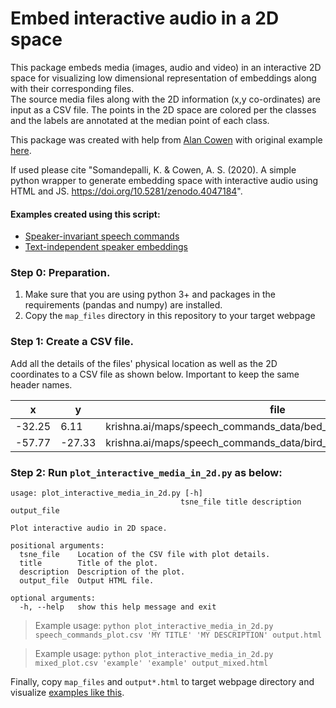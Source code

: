# Embed interactive audio in a 2D space

This package embeds media (images, audio and video) in an interactive 2D space for visualizing low dimensional representation of embeddings along with their corresponding files.     
The source media files along with the 2D information (x,y co-ordinates) are input as a CSV file. The points in the 2D space are colored per the classes and the labels are annotated at the median point of each class.  

This package was created with help from [Alan Cowen](https://www.alancowen.com/bio) with original example [here](https://www.alancowen.com/music). 

If used please cite "Somandepalli, K. & Cowen, A. S. (2020). A simple python wrapper to generate embedding space with interactive audio using HTML and JS. https://doi.org/10.5281/zenodo.4047184".  


#### Examples created using this script: 

- [Speaker-invariant speech commands](https://sail.usc.edu/~somandep/maps/command_id_2.html) 
- [Text-independent speaker embeddings](https://sail.usc.edu/~somandep/maps/speaker_id.html)  


### Step 0: Preparation.   
1. Make sure that you are using python 3+ and packages in the requirements (pandas and numpy) are installed.
2. Copy the `map_files` directory in this repository to your target webpage

### Step 1: Create a CSV file.    
Add all the details of the files' physical location as well as the 2D coordinates to a CSV file as shown below. Important to keep the same header names.  

| x      | y      | file                                                                                | label | class |
|--------|--------|-------------------------------------------------------------------------------------|-------|-------|
| -32.25 | 6.11   | krishna.ai/maps/speech_commands_data/bed_652b3da7_nohash_2.wav  | bed   | 0     |
| -57.77 | -27.33 | krishna.ai/maps/speech_commands_data/bird_e0344f60_nohash_1.wav | bird  | 1     |

### Step 2: Run `plot_interactive_media_in_2d.py` as below:
```
usage: plot_interactive_media_in_2d.py [-h]
                                      tsne_file title description output_file

Plot interactive audio in 2D space.

positional arguments:
  tsne_file    Location of the CSV file with plot details.
  title        Title of the plot.
  description  Description of the plot.
  output_file  Output HTML file.

optional arguments:
  -h, --help   show this help message and exit
```

> Example usage: `python plot_interactive_media_in_2d.py speech_commands_plot.csv 'MY TITLE' 'MY DESCRIPTION' output.html`

> Example usage: `python plot_interactive_media_in_2d.py mixed_plot.csv 'example' 'example' output_mixed.html`

Finally, copy `map_files` and `output*.html` to target webpage directory and visualize [examples like this](https://sail.usc.edu/~somandep/maps/command_id_2.html#modal).
